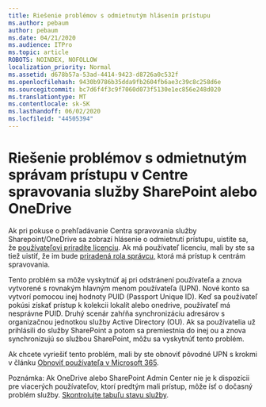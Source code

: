 ```yaml
---
title: Riešenie problémov s odmietnutým hlásením prístupu
ms.author: pebaum
author: pebaum
ms.date: 04/21/2020
ms.audience: ITPro
ms.topic: article
ROBOTS: NOINDEX, NOFOLLOW
localization_priority: Normal
ms.assetid: d678b57a-53ad-4414-9423-d8726a0c532f
ms.openlocfilehash: 9430b9786b35dda9fb2604fb6ae3c39c8c258d6e
ms.sourcegitcommit: bc7d6f4f3c9f7060d073f5130e1ec856e248d020
ms.translationtype: MT
ms.contentlocale: sk-SK
ms.lasthandoff: 06/02/2020
ms.locfileid: "44505394"
---
```

# <a name="troubleshoot-access-denied-messages-in-sharepointonedrive-admin-center"></a>Riešenie problémov s odmietnutým správam prístupu v Centre spravovania služby SharePoint alebo OneDrive

Ak pri pokuse o prehľadávanie Centra spravovania služby Sharepoint/OneDrive sa zobrazí hlásenie o odmietnutí prístupu, uistite sa, že [používateľovi priradíte licenciu](https://docs.microsoft.com/microsoft-365/admin/add-users/add-users). Ak má používateľ licenciu, mali by ste sa tiež uistiť, že im bude [priradená rola správcu,](hhttps://docs.microsoft.com/microsoft-365/admin/add-users/about-admin-roles) ktorá má prístup k centrám spravovania.

Tento problém sa môže vyskytnúť aj pri odstránení používateľa a znova vytvorené s rovnakým hlavným menom používateľa (UPN). Nové konto sa vytvorí pomocou inej hodnoty PUID (Passport Unique ID). Keď sa používateľ pokúsi získať prístup k kolekcii lokalít alebo onedrive, používateľ má nesprávne PUID. Druhý scenár zahŕňa synchronizáciu adresárov s organizačnou jednotkou služby Active Directory (OU). Ak sa používatelia už prihlásili do služby SharePoint a potom sa premiestnia do inej ou a znova synchronizujú so službou SharePoint, môžu sa vyskytnúť tento problém.

Ak chcete vyriešiť tento problém, mali by ste obnoviť pôvodné UPN s krokmi v článku [Obnoviť používateľa v Microsoft 365](https://docs.microsoft.com/microsoft-365/admin/add-users/restore-user).

Poznámka: Ak OneDrive alebo SharePoint Admin Center nie je k dispozícii pre viacerých používateľov, ktorí predtým mali prístup, môže ísť o dočasný problém služby.  [Skontrolujte tabuľu stavu služby](https://portal.office.com/adminportal/home#/servicehealth).


